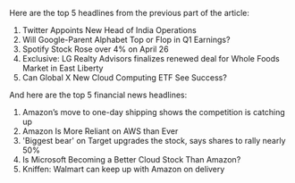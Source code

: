Here are the top 5 headlines from the previous part of the article:

1. Twitter Appoints New Head of India Operations
2. Will Google-Parent Alphabet Top or Flop in Q1 Earnings?
3. Spotify Stock Rose over 4% on April 26
4. Exclusive: LG Realty Advisors finalizes renewed deal for Whole Foods Market in East Liberty
5. Can Global X New Cloud Computing ETF See Success?

And here are the top 5 financial news headlines:

1. Amazon’s move to one-day shipping shows the competition is catching up
2. Amazon Is More Reliant on AWS than Ever
3. &apos;Biggest bear&apos; on Target upgrades the stock, says shares to rally nearly 50%
4. Is Microsoft Becoming a Better Cloud Stock Than Amazon?
5. Kniffen: Walmart can keep up with Amazon on delivery